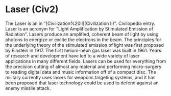# Laser (Civ2)

 The Laser is an in "[Civilization%20II](Civilization II)".
Civilopedia entry.
Laser is an acronym for "Light Amplification by Stimulated Emission of Radiation". Lasers produce an amplified, coherent beam of light by using photons to energize or excite the electrons in the beam. The principles for the underlying theory of the stimulated emission of light was first proposed by Einstein in 1917. The first helium-neon gas laser was built in 1961. Years of research and development have led to a wide variety of laser applications in many different fields. Lasers can be used for everything from the precision cutting of almost any material and performing micro-surgery to reading digital data and music information off of a compact disc. The military currently uses lasers for weapons targeting systems, and it has been proposed that laser technology could be used to defend against an enemy missile attack.